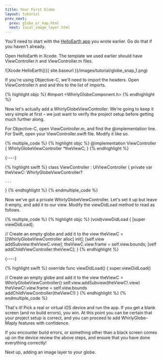 ```yaml
---
title: Your First Globe
layout: tutorial
prev_next:
  prev: globe_or_map.html
  next: local_image_layer.html
---
```


You'll need to start with the [HelloEarth app](hello_earth.html) you wrote earlier.  Go do that if you haven't already.

Open HelloEarth in Xcode.  The template we used earlier should have ViewController.h and ViewController.m files.

![Xcode HelloEarth]({{ site.baseurl }}/images/tutorial/globe_snap_1.png)

If you're using Objective-C, we'll need to import the headers. Open ViewController.h and and this to the list of imports.

{% highlight objc %}
#import <WhirlyGlobeComponent.h>
{% endhighlight %}

Now let's actually add a WhirlyGlobeViewController. We're going to keep it very simple at first – we just want to verify the project setup before getting much further along.

For Objective-C, open ViewController.m, and find the @implementation line.  For Swift, open your ViewController.swift file. Modify it like so.


{% multiple_code %}
  {% highlight objc %}
@implementation ViewController
{
  WhirlyGlobeViewController *theViewC;
}
{% endhighlight %}

  {----}

  {% highlight swift %}
  class ViewController : UIViewController {
      private var theViewC: WhirlyGlobeViewController?
    
    ...
  }
  {% endhighlight %}
{% endmultiple_code %}


Now we've got a private WhirlyGlobeViewController. Let's set it up but leave it empty, and add it to our view. Modify the viewDidLoad method to read as follows.

{% multiple_code %}
  {% highlight objc %}
(void)viewDidLoad
{
  [super viewDidLoad];

  // Create an empty globe and add it to the view
  theViewC = [[WhirlyGlobeViewController alloc] init];
  [self.view addSubview:theViewC.view];
  theViewC.view.frame = self.view.bounds;
  [self addChildViewController:theViewC];
}
  {% endhighlight %}

  {----}

  {% highlight swift %}
override func viewDidLoad() {
  super.viewDidLoad()
      
  // Create an empty globe and add it to the view
  theViewC = WhirlyGlobeViewController()
  self.view.addSubview(theViewC!.view)
  theViewC!.view.frame = self.view.bounds
  addChildViewController(theViewC!)
}
  {% endhighlight %}
{% endmultiple_code %}


That's it! Pick a real or virtual iOS device and run the app. If you get a blank screen (and no build errors), you win. At this point you can be certain that your project setup is correct, and you can proceed to add WhirlyGlobe­-Maply features with confidence.

If you encounter build errors, or something other than a black screen comes up on the device review the above steps, and ensure that you have done everything correctly!

Next up, adding an image layer to your globe.
